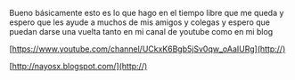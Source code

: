 Bueno básicamente esto es lo que hago en el tiempo libre que me queda y espero que les ayude a muchos de mis amigos y colegas y espero que puedan darse una vuelta tanto en mi canal de youtube como en mi blog

[https://www.youtube.com/channel/UCkxK6Bgb5jSv0qw_oAaIURg](http://)

[http://nayosx.blogspot.com/](http://)
